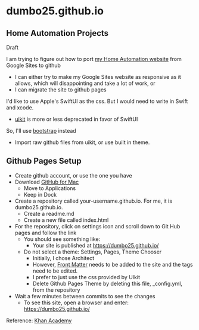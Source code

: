 # dumbo25.github.io
## Home Automation Projects

Draft

I am trying to figure out how to port [my Home Automation website](https://sites.google.com/site/cartwrightraspberrypiprojects/home) from Google Sites to github
* I can either try to make my Google Sites website as responsive as it allows, which will disappointing and take a lot of work, or
* I can migrate the site to github pages

I'd like to use Apple's SwiftUI as the css. But I would need to write in Swift and xcode.
* [uikit](https://developer.apple.com/documentation/uikit) is more or less deprecated in favor of SwiftUI

So, I'll use [bootstrap](https://github.com/twbs/bootstrap) instead
* Import raw github files from uikit, or use built in theme.

## Github Pages Setup
* Create github account, or use the one you have
* Download [GitHub for Mac](http://mac.github.com/)
  * Move to Applications
  * Keep in Dock
* Create a repository called your-username.github.io. For me, it is dumbo25.github.io.
  * Create a readme.md 
  * Create a new file called index.html
* For the repository, click on settings icon and scroll down to Git Hub pages and follow the link
  * You should see something like:
    * Your site is published at https://dumbo25.github.io/
  * Do not select a theme: Settings, Pages, Theme Chooser
    * Initially, I chose Architect
    * However, [Front Matter](https://jekyllrb.com/docs/step-by-step/03-front-matter/) needs to be added to the site and the tags need to be edited. 
    * I prefer to just use the css provided by UIkit
    * Delete Github Pages Theme by deleting this file, _config.yml, from the repository
* Wait a few minutes between commits to see the changes
  * To see this site, open a browser and enter: https://dumbo25.github.io/

Reference: [Khan Academy](https://www.khanacademy.org/computing/computer-programming/html-css/web-development-tools/a/hosting-your-website-on-github)
